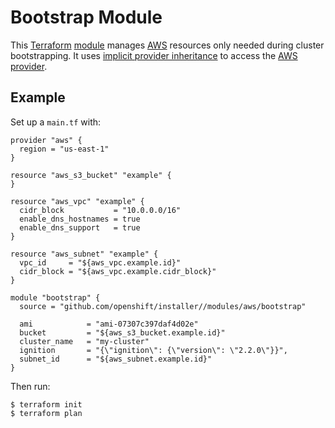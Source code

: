# Bootstrap Module

This [Terraform][] [module][] manages [AWS][] resources only needed during cluster bootstrapping.
It uses [implicit provider inheritance][implicit-provider-inheritance] to access the [AWS provider][AWS-provider].

## Example

Set up a `main.tf` with:

```hcl
provider "aws" {
  region = "us-east-1"
}

resource "aws_s3_bucket" "example" {
}

resource "aws_vpc" "example" {
  cidr_block           = "10.0.0.0/16"
  enable_dns_hostnames = true
  enable_dns_support   = true
}

resource "aws_subnet" "example" {
  vpc_id     = "${aws_vpc.example.id}"
  cidr_block = "${aws_vpc.example.cidr_block}"
}

module "bootstrap" {
  source = "github.com/openshift/installer//modules/aws/bootstrap"

  ami            = "ami-07307c397daf4d02e"
  bucket         = "${aws_s3_bucket.example.id}"
  cluster_name   = "my-cluster"
  ignition       = "{\"ignition\": {\"version\": \"2.2.0\"}}",
  subnet_id      = "${aws_subnet.example.id}"
}
```

Then run:

```console
$ terraform init
$ terraform plan
```

[AWS]: https://aws.amazon.com/
[AWS-provider]: https://www.terraform.io/docs/providers/aws/
[implicit-provider-inheritance]: https://www.terraform.io/docs/modules/usage.html#implicit-provider-inheritance
[module]: https://www.terraform.io/docs/modules/
[Terraform]: https://www.terraform.io/
